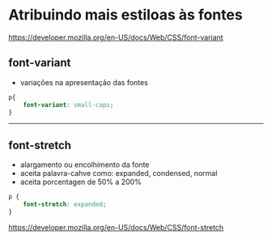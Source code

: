 # Atribuindo mais estiloas às fontes
https://developer.mozilla.org/en-US/docs/Web/CSS/font-variant


## font-variant

* variações na apresentação das fontes


```css
p{
    font-variant: small-caps;
}
```

-------------------------------------------------------------

## font-stretch

* alargamento ou encolhimento da fonte
* aceita palavra-cahve como: expanded, condensed, normal
* aceita porcentagen de 50% a 200%

```css
p {
    font-stretch: expanded;
}
```
https://developer.mozilla.org/en-US/docs/Web/CSS/font-stretch
